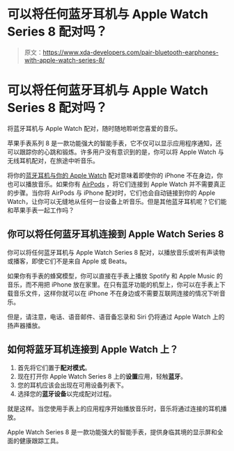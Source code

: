 # 可以将任何蓝牙耳机与 Apple Watch Series 8 配对吗？

> 原文：<https://www.xda-developers.com/pair-bluetooth-earphones-with-apple-watch-series-8/>

# 可以将任何蓝牙耳机与 Apple Watch Series 8 配对吗？

将蓝牙耳机与 Apple Watch 配对，随时随地聆听您喜爱的音乐。

苹果手表系列 8 是一款功能强大的智能手表，它不仅可以显示应用程序通知，还可以跟踪你的心跳和锻炼。许多用户没有意识到的是，你可以将 Apple Watch 与无线耳机配对，在旅途中听音乐。

将你的[蓝牙耳机与你的 Apple Watch](https://www.xda-developers.com/how-to-pair-bluetooth-earphones-apple-watch/) 配对意味着即使你的 iPhone 不在身边，你也可以播放音乐。如果你有 [AirPods](https://www.xda-developers.com/airpods-pro-2-review/) ，将它们连接到 Apple Watch 并不需要真正的步骤。当你将 AirPods 与 iPhone 配对时，它们也会自动链接到你的 Apple Watch，让你可以无缝地从任何一台设备上听音乐。但是其他蓝牙耳机呢？它们能和苹果手表一起工作吗？

## 你可以将任何蓝牙耳机连接到 Apple Watch Series 8

你可以将任何蓝牙耳机与 Apple Watch Series 8 配对，以播放音乐或听有声读物或播客，即使它们不是来自 Apple 或 Beats。

如果你有手表的蜂窝模型，你可以直接在手表上播放 Spotify 和 Apple Music 的音乐，而不用把 iPhone 放在家里。在只有蓝牙功能的机型上，你可以在手表上下载音乐文件，这样你就可以在 iPhone 不在身边或不需要互联网连接的情况下听音乐。

但是，请注意，电话、语音邮件、语音备忘录和 Siri 仍将通过 Apple Watch 上的扬声器播放。

## 如何将蓝牙耳机连接到 Apple Watch 上？

1.  首先将它们置于**配对模式**。
2.  现在打开你 Apple Watch Series 8 上的**设置**应用，轻触**蓝牙**。
3.  您的耳机应该会出现在可用设备列表下。
4.  选择您的**蓝牙设备**以完成配对过程。

就是这样。当您使用手表上的应用程序开始播放音乐时，音乐将通过连接的耳机播放。

Apple Watch Series 8 是一款功能强大的智能手表，提供身临其境的显示屏和全面的健康跟踪工具。